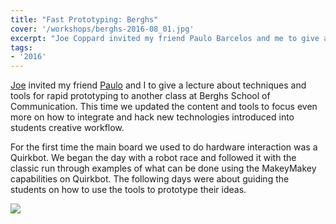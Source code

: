 ```yaml
---
title: "Fast Prototyping: Berghs"
cover: '/workshops/berghs-2016-08_01.jpg'
excerpt: "Joe Coppard invited my friend Paulo Barcelos and me to give a lecture about techniques and tools for rapid prototyping to another class at Berghs School of Communication. This time we updated the content and tools to focus even more on how to integrate and hack new technologies introduced into students creative workflow."
tags:
- '2016'
---
```


[Joe](http://www.anothertomorrow.io/) invited my friend [Paulo](https://www.linkedin.com/in/paulobarcelos/) and I to give a lecture about techniques and tools for rapid prototyping to another class at Berghs School of Communication. This time we updated the content and tools to focus even more on how to integrate and hack new technologies introduced into students creative workflow.

For the first time the main board we used to do hardware interaction was a Quirkbot. We began the day with a robot race and followed it with the classic run through examples of what can be done using the MakeyMakey capabilities on Quirkbot. The following days were about guiding the students on how to use the tools to prototype their ideas.

![](/workshops/berghs-2016-08_01.jpg)
